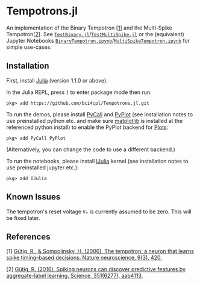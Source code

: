 # Tempotrons.jl
An implementation of the Binary Tempotron [[1](#references)] and the Multi-Spike Tempotron[[2](#references)]. See [`TestBinary.jl`](https://github.com/bci4cpl/Tempotrons.jl/blob/master/test/TestBinary.jl)/[`TestMultiSpike.jl`](https://github.com/bci4cpl/Tempotrons.jl/blob/master/test/TestMultiSpike.jl) or the (equivalent) Jupyter Notebooks [`BinaryTempotron.ipynb`](https://github.com/bci4cpl/Tempotrons.jl/blob/master/BinaryTempotron.ipynb)/[`MultiSpikeTempotron.ipynb`](https://github.com/bci4cpl/Tempotrons.jl/blob/master/MultiSpikeTempotron.ipynb) for simple use-cases.

## Installation
First, install [Julia](https://julialang.org/) (version 1.1.0 or above).

In the Julia REPL, press `]` to enter package mode then run:
```console
pkg> add https://github.com/bci4cpl/Tempotrons.jl.git
```

To run the demos, please install [PyCall](https://github.com/JuliaPy/PyCall.jl) and [PyPlot](https://github.com/JuliaPy/PyPlot.jl) (see installation notes to use preinstalled python etc. and make sure [matplotlib](https://matplotlib.org/) is installed at the referenced python install) to enable the PyPlot backend for [Plots](http://docs.juliaplots.org/latest/):
```console
pkg> add PyCall PyPlot
```
(Alternatively, you can change the code to use a different backend.)

To run the notebooks, please install [IJulia](https://github.com/JuliaLang/IJulia.jl) kernel (see installation notes to use preinstalled jupyter etc.):
```console
pkg> add IJulia
```

## Known Issues
The tempotron's reset voltage `V₀` is currently assumed to be zero. This will be fixed later.

## References
[1] [Gütig, R., & Sompolinsky, H. (2006). The tempotron: a neuron that learns spike timing–based decisions. Nature neuroscience, 9(3), 420.](https://www.nature.com/articles/nn1643)

[2] [Gütig, R. (2016). Spiking neurons can discover predictive features by aggregate-label learning. Science, 351(6277), aab4113.](https://science.sciencemag.org/content/351/6277/aab4113)
